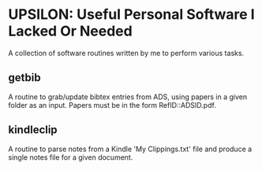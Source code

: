 # UPSILON: Useful Personal Software I Lacked Or Needed

A collection of software routines written by me to perform various tasks.

## getbib

A routine to grab/update bibtex entries from ADS, using papers in a given folder as an input. Papers must be in the form RefID::ADSID.pdf. 

## kindleclip

A routine to parse notes from a Kindle 'My Clippings.txt' file and produce a single notes file for a given document. 
